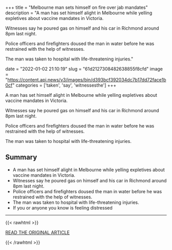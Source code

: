 +++
title = "Melbourne man sets himself on fire over jab mandates"
description = "A man has set himself alight in Melbourne while yelling expletives about vaccine mandates in Victoria.

Witnesses say he poured gas on himself and his car in Richmond around 8pm last night.

Police officers and firefighters doused the man in water before he was restrained with the help of witnesses.

The man was taken to hospital with life-threatening injuries."

date = "2022-01-02 21:10:19"
slug = "61d2127308482638855f8cfd"
image = "https://content.api.news/v3/images/bin/d393bcf392034dc7b17dd72face1b0cf"
categories = ['taken', 'say', 'witnessesthe']
+++

A man has set himself alight in Melbourne while yelling expletives about vaccine mandates in Victoria.

Witnesses say he poured gas on himself and his car in Richmond around 8pm last night.

Police officers and firefighters doused the man in water before he was restrained with the help of witnesses.

The man was taken to hospital with life-threatening injuries. 

## Summary

- A man has set himself alight in Melbourne while yelling expletives about vaccine mandates in Victoria.
- Witnesses say he poured gas on himself and his car in Richmond around 8pm last night.
- Police officers and firefighters doused the man in water before he was restrained with the help of witnesses.
- The man was taken to hospital with life-threatening injuries.
- If you or anyone you know is feeling distressed

---

{{< rawhtml >}}
  <p class="article-category">
    <a target="_blank" href="https://www.skynews.com.au/australia-news/coronavirus/melbourne-man-sets-himself-on-fire-over-jab-mandates/video/eb5e33adbd7e7f673c86f8ba2691a65d">READ THE ORIGINAL ARTICLE</a>
  </p>
{{< /rawhtml >}}
